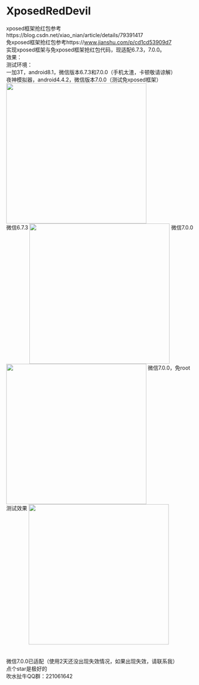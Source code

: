 # XposedRedDevil
xposed框架抢红包参考https://blog.csdn.net/xiao_nian/article/details/79391417
<Br/>免xposed框架抢红包参考https://www.jianshu.com/p/cd1cd53909d7
<Br/>实现xposed框架与免xposed框架抢红包代码，现适配6.7.3，7.0.0。
<Br/>效果：
<Br/>测试环境：
<Br/>一加3T，android8.1，微信版本6.7.3和7.0.0（手机太渣，卡顿敬请谅解）
<Br/>夜神模拟器，android4.4.2，微信版本7.0.0（测试免xposed框架）
<Br/>
 <img src="https://github.com/dzghxs/XposedRedDevil/blob/master/mmexport1535081879134.jpg" width="375">
 <Br/>
 <span>微信6.7.3</span>
 <img src="https://raw.githubusercontent.com/dzghxs/XposedRedDevil/master/app/%E7%BA%A2%E5%8C%85.gif" width="375" align="top">
 <span>微信7.0.0</span>
 <img src="https://raw.githubusercontent.com/dzghxs/XposedRedDevil/master/app/20190107102343.gif" width="375" align="top">
 <span>微信7.0.0，免root测试效果</span>
  <img src="https://raw.githubusercontent.com/dzghxs/XposedRedDevil/master/app/2019-01-08-15-29-55.gif" width="375" align="top">
<Br/>
<Br/>
<Br/>微信7.0.0已适配（使用2天还没出现失效情况，如果出现失效，请联系我）
<Br/>点个star是极好的
<Br/>吹水扯牛QQ群：221061642
